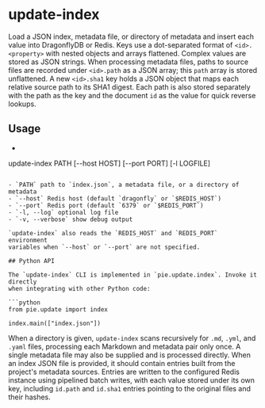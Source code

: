 # update-index

Load a JSON index, metadata file, or directory of metadata and insert each
value into DragonflyDB or Redis. Keys use a dot-separated format of
`<id>.<property>` with nested objects and arrays flattened. Complex values are
stored as JSON strings. When processing metadata files, paths to source files
are recorded under `<id>.path` as a JSON array; this `path` array is stored
unflattened. A new `<id>.sha1` key holds a JSON object that maps each
relative source path to its SHA1 digest. Each path is also stored separately
with the path as the key and the document `id` as the value for quick reverse
lookups.

## Usage

- ```bash
update-index PATH [--host HOST] [--port PORT] [-l LOGFILE]
```

- `PATH` path to `index.json`, a metadata file, or a directory of metadata
- `--host` Redis host (default `dragonfly` or `$REDIS_HOST`)
- `--port` Redis port (default `6379` or `$REDIS_PORT`)
- `-l, --log` optional log file
- `-v, --verbose` show debug output

`update-index` also reads the `REDIS_HOST` and `REDIS_PORT` environment
variables when `--host` or `--port` are not specified.

## Python API

The `update-index` CLI is implemented in `pie.update.index`. Invoke it directly
when integrating with other Python code:

```python
from pie.update import index

index.main(["index.json"])
```

When a directory is given, `update-index` scans recursively for `.md`, `.yml`,
and `.yaml` files, processing each Markdown and metadata pair only once.
A single metadata file may also be supplied and is processed directly. When an
index JSON file is provided, it should contain entries built from the project's
metadata sources. Entries are written to the configured Redis instance using
pipelined batch writes, with each value stored under its own key, including
`id.path` and `id.sha1` entries pointing to the original files and their hashes.
